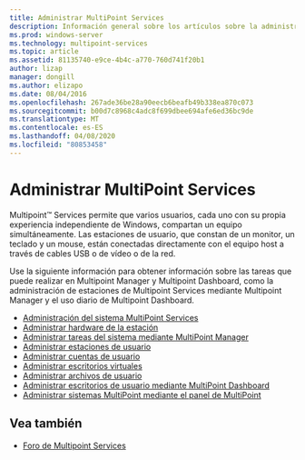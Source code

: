 ```yaml
---
title: Administrar MultiPoint Services
description: Información general sobre los artículos sobre la administración de Multipoint Services
ms.prod: windows-server
ms.technology: multipoint-services
ms.topic: article
ms.assetid: 81135740-e9ce-4b4c-a770-760d741f20b1
author: lizap
manager: dongill
ms.author: elizapo
ms.date: 08/04/2016
ms.openlocfilehash: 267ade36be28a90eecb6beafb49b338ea870c073
ms.sourcegitcommit: b00d7c8968c4adc8f699dbee694afe6ed36bc9de
ms.translationtype: MT
ms.contentlocale: es-ES
ms.lasthandoff: 04/08/2020
ms.locfileid: "80853458"
---
```

# <a name="managing-multipoint-services"></a>Administrar MultiPoint Services
Multipoint&trade; Services permite que varios usuarios, cada uno con su propia experiencia independiente de Windows, compartan un equipo simultáneamente. Las estaciones de usuario, que constan de un monitor, un teclado y un mouse, están conectadas directamente con el equipo host a través de cables USB o de vídeo o de la red.  
  
Use la siguiente información para obtener información sobre las tareas que puede realizar en Multipoint Manager y Multipoint Dashboard, como la administración de estaciones de Multipoint Services mediante Multipoint Manager y el uso diario de Multipoint Dashboard.  
  
  
-   [Administración del sistema MultiPoint Services](Managing-Your-MultiPoint-Services-System.md)  
-   [Administrar hardware de la estación](Manage-Station-Hardware.md)  
-   [Administrar tareas del sistema mediante MultiPoint Manager](Manage-System-Tasks-Using-MultiPoint-Manager.md)  
-   [Administrar estaciones de usuario](Manage-User-Stations.md)  
-   [Administrar cuentas de usuario](Manage-User-Accounts.md)  
-   [Administrar escritorios virtuales](Manage-Virtual-Desktops.md)  
-   [Administrar archivos de usuario](Manage-User-Files.md)  
-   [Administrar escritorios de usuario mediante MultiPoint Dashboard](Manage-User-Desktops-Using-MultiPoint-Dashboard.md)  
-   [Administrar sistemas MultiPoint mediante el panel de MultiPoint](Manage-MultiPoint-Systems-Using-MultiPoint-Dashboard.md)  
  
## <a name="see-also"></a>Vea también  
  
-   [Foro de Multipoint Services](https://social.technet.microsoft.com/Forums/windowsserver/home?forum=windowsmultipointserver&filter=alltypes&sort=lastpostdesc)  